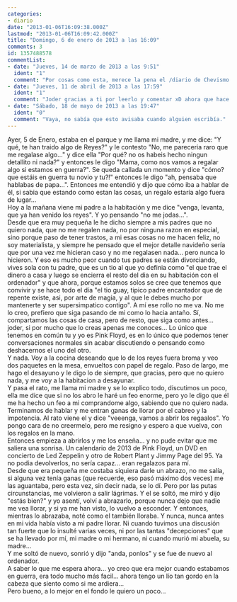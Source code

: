 ```yaml
---
categories:
- diario
date: "2013-01-06T16:09:38.000Z"
lastmod: "2013-01-06T16:09:42.000Z"
title: "Domingo, 6 de enero de 2013 a las 16:09"
comments: 3
id: 1357488578
commentList:
- date: "Jueves, 14 de marzo de 2013 a las 9:51"
  ident: "1"
  comment: "Por cosas como esta, merece la pena el /diario de Chevismo.\nínimo con tu padre... supongo que a nadie le gusta \"estar en guerra\" con nadie, pero qué se le va a hacer, sois humanos y lo comprendo. A veces las emociones os impiden pensar todo lo racionalmente posible y eso es... genial y absurdo al mismo tiempo.\nGracias por el texto."
- date: "Jueves, 11 de abril de 2013 a las 17:59"
  ident: "1"
  comment: "Joder gracias a ti por leerlo y comentar xD ahora que hace bastante tiempo de esto, se podría decir que seguimos llevándonos igual de mal, pero recuerdo aquel momento como algo extrañamente bonito, y que nos hace saber a los dos que por muy poco que nos entendamos, nos apoyaremos siempre..."
- date: "Sábado, 18 de mayo de 2013 a las 19:47"
  ident: "0"
  comment: "Vaya, no sabía que esto avisaba cuando alguien escribía."
---
```


Ayer, 5 de Enero, estaba en el parque y me llama mi madre, y me dice: "Y qué, te han traido algo de Reyes?" y le contesto "No, me pareceria raro que me regalase algo..." y dice ella "Por qué? no os habeis hecho ningun detallito ni nada?" y entonces le digo "Mama, como nos vamos a regalar algo si estamos en guerra?". Se queda callada un momento y dice "cómo? que estáis en guerra tu novio y tu?!" entonces le digo "ah, pensaba que hablabas de papa...". Entonces me entendió y dijo que cómo iba a hablar de él, si sabia que estando como estan las cosas, un regalo estaría algo fuera de lugar...  
Hoy a la mañana viene mi padre a la habitación y me dice "venga, levanta, que ya han venido los reyes". Y yo pensando "no me jodas...".  
Desde que era muy pequeña le he dicho siempre a mis padres que no quiero nada, que no me regalen nada, no por ninguna razon en especial, sino porque paso de tener trastos, a mi esas cosas no me hacen feliz, no soy materialista, y siempre he pensado que el mejor detalle navideño sería que por una vez me hicieran caso y no me regalasen nada... pero nunca lo hicieron. Y eso es mucho peor cuando tus padres se están divorciando, vives sola con tu padre, que es un tio al que yo definia como "el que trae el dinero a casa y luego se encierra el resto del dia en su habitación con el ordenador" y que ahora, porque estamos solos se cree que tenemos que convivir y se hace todo el día "el tio guay, tipico padre encantador que de repente existe, asi, por arte de magia, y al que le debes mucho por mantenerte y ser supersimpatico contigo". A mí ese rollo no me va. No me lo creo, prefiero que siga pasando de mi como lo hacia antaño. Sí, compartamos las cosas de casa, pero de resto, que siga como antes... joder, si por mucho que lo creas apenas me conoces... Lo único que tenemos en común tu y yo es Pink Floyd, es en lo único que podemos tener conversaciones normales sin acabar discutiendo o pensando como deshacernos el uno del otro.  
Y nada. Voy a la cocina deseando que lo de los reyes fuera broma y veo dos paquetes en la mesa, envueltos con papel de regalo. Paso de largo, me hago el desayuno y le digo lo de siempre, que gracias, pero que no quiero nada, y me voy a la habitacion a desayunar.  
Y pasa el rato, me llama mi madre y se lo explico todo, discutimos un poco, ella me dice que si no los abro le haré un feo enorme, pero yo le digo que él me ha hecho un feo a mi comprandome algo, sabiendo que no quiero nada. Terminamos de hablar y me entran ganas de llorar por el cabreo y la impotencia. Al rato viene el y dice "veeenga, vamos a abrir los regaalos". Yo pongo cara de no creermelo, pero me resigno y espero a que vuelva, con los regalos en la mano.   
Entonces empieza a abrirlos y me los enseña... y no pude evitar que me saliera una sonrisa. Un calendario de 2013 de Pink Floyd, un DVD en concierto de Led Zeppelin y otro de Robert Plant y Jimmy Page del 95. Ya no podia devolverlos, no sería capaz... eran regalazos para mí.  
Desde que era pequeña me costaba siquiera darle un abrazo, no me salía, si alguna vez tenía ganas (que recuerde, eso pasó máximo dos veces) me las aguantaba, pero esta vez, sin decir nada, se lo dí. Pero por las putas circunstancias, me volvieron a salir lágrimas. Y el se soltó, me miró y dijo "estás bien?" y yo asentí, volví a abrazarlo, porque nunca dejo que nadie me vea llorar, y si ya me han visto, lo vuelvo a esconder. Y entonces, mientras lo abrazaba, noté como el también lloraba. Y nunca, nunca antes en mi vida había visto a mi padre llorar. Ni cuando tuvimos una discusión tan fuerte que lo insulté varias veces, ni por las tantas "decepciones" que se ha llevado por mí, mi madre o mi hermano, ni cuando murió mi abuela, su madre...  
Y me soltó de nuevo, sonrió y dijo "anda, ponlos" y se fue de nuevo al ordenador.  
A saber lo que me espera ahora... yo creo que era mejor cuando estabamos en guerra, era todo mucho más facil... ahora tengo un lío tan gordo en la cabeza que siento como si me ardiera...  
Pero bueno, a lo mejor en el fondo le quiero un poco...